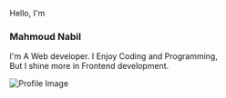 Hello, I'm

### Mahmoud Nabil 

I'm A Web developer. I Enjoy Coding and Programming,  
But I shine more in Frontend development.

![Profile Image](https://ibb.co/F8yVs2K)

